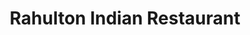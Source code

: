 ---
title: "Rahulton Indian Restaurant"
address: "Rahulton Castle Saunderson Belturbet Co. Cavan"
tel: "(049)9524006"
county: "Cavan"
category: "Indian Restaurants"
type: "Content"
lat: "54.10114514"
lng: "-7.443430202"
---